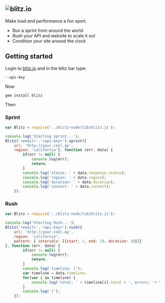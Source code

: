 ## ![blitz.io](http://blitz.io/images/logo2.png)

Make load and performance a fun sport.

* Run a sprint from around the world
* Rush your API and website to scale it out
* Condition your site around the clock

## Getting started

Login to [blitz.io](http://blitz.io) and in the blitz bar type:
    
    --api-key

Now

    gem install blitz

Then

### Sprint

```javascript
var Blitz = require('../blitz-node/lib/blitz.js');

console.log('Starting Sprint...');
Blitz('<email>','<api-key>').sprint({
    url: 'http://your.cool.ap',
    region: 'california'}, function (err, data) {
        if(err != null) {
            console.log(err);
            return;
        }
        console.log('status: ' + data.response.status);
        console.log('region: ' + data.region);
        console.log('duration: ' + data.duration);
        console.log('connect: ' + data.connect);
    });
```

### Rush

```javascript
var Blitz = require('../blitz-node/lib/blitz.js');

console.log('Starting Rush...');
Blitz('<email>','<api-key>').rush({
    url: 'http://your.cool.ap',
    region: 'california',
    pattern: { intervals: [{start: 1, end: 10, duration: 30}]}
}, function (err, data) {
        if(err != null) {
            console.log(err);
            return;
        }
        console.log('timeline: [');
        var timeline = data.timeline;
        for(var i in timeline) {
            console.log('total: ' + timeline[i].total + ', errors: '+ timeline[i].errors);
        }
        console.log(']');
    });
```